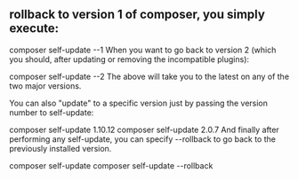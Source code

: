 

## rollback to version 1 of composer, you simply execute:

composer self-update --1
When you want to go back to version 2 (which you should, after updating or removing the incompatible plugins):

composer self-update --2
The above will take you to the latest on any of the two major versions.

You can also "update" to a specific version just by passing the version number to self-update:

composer self-update 1.10.12
composer self-update 2.0.7
And finally after performing any self-update, you can specify --rollback to go back to the previously installed version.

composer self-update
composer self-update --rollback

